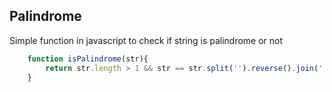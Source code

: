 ## Palindrome

Simple function in javascript to check if string is palindrome or not

```javascript
    function isPalindrome(str){    
        return str.length > 1 && str == str.split('').reverse().join('');
    }
```